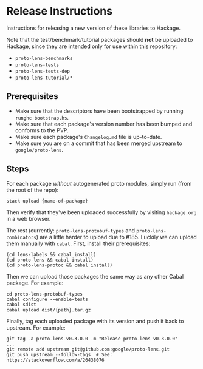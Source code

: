 # Release Instructions

Instructions for releasing a new version of these libraries to Hackage.

Note that the test/benchmark/tutorial packages should **not** be uploaded to Hackage,
since they are intended only for use within this repository:

- `proto-lens-benchmarks`
- `proto-lens-tests`
- `proto-lens-tests-dep`
- `proto-lens-tutorial/*`

## Prerequisites
- Make sure that the descriptors have been bootstrapped by running `runghc bootstrap.hs`.
- Make sure that each package's version number has been bumped and conforms to the PVP.
- Make sure each package's `Changelog.md` file is up-to-date.
- Make sure you are on a commit that has been merged upstream to `google/proto-lens`.

## Steps
For each package *without* autogenerated proto modules, simply run (from the root of the repo):

    stack upload {name-of-package}

Then verify that they've been uploaded successfully by visiting `hackage.org` in a web browser.

 
The rest (currently: `proto-lens-protobuf-types` and `proto-lens-combinators`)
are a little harder to upload due to #185.  Luckily we can upload them manually
with `cabal`.  First, install their prerequisites:

    (cd lens-labels && cabal install)
    (cd proto-lens && cabal install)
    (cd proto-lens-protoc && cabal install)

Then we can upload those packages the same way as any other Cabal package.  For example:

    cd proto-lens-protobuf-types
    cabal configure --enable-tests
    cabal sdist
    cabal upload dist/{path}.tar.gz

Finally, tag each uploaded package with its version and push it back to upstream.  For example:

    git tag -a proto-lens-v0.3.0.0 -m "Release proto-lens v0.3.0.0"
    ...
    git remote add upstream git@github.com:google/proto-lens.git
    git push upstream --follow-tags  # See: https://stackoverflow.com/a/26438076
    
